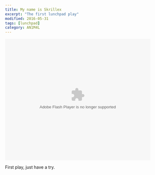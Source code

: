 ```yaml
---
title: My name is Skrillex
excerpt: "The first lunchpad play"
modified: 2016-05-31
tags: [lunchpad]
category: AN1M4L
---
```


<embed src="http://player.youku.com/player.php/sid/XMTU5MDI4NTg5Ng==/v.swf" allowFullScreen="true" quality="high" width="480" height="400" align="middle" allowScriptAccess="always" type="application/x-shockwave-flash">

First play, just have a try. 
